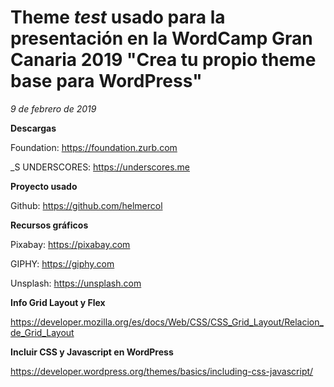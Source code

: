 # Theme _test_ usado para la presentación en la WordCamp Gran Canaria 2019 "Crea tu propio theme base para WordPress"
_9 de febrero de 2019_

**Descargas**

Foundation: https://foundation.zurb.com

_S UNDERSCORES: https://underscores.me


**Proyecto usado**

Github: https://github.com/helmercol


**Recursos gráficos**

Pixabay: https://pixabay.com

GIPHY: https://giphy.com

Unsplash: https://unsplash.com


**Info Grid Layout y Flex**

https://developer.mozilla.org/es/docs/Web/CSS/CSS_Grid_Layout/Relacion_de_Grid_Layout


**Incluir CSS y Javascript en WordPress**

https://developer.wordpress.org/themes/basics/including-css-javascript/